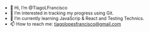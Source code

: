 - 👋 Hi, I’m @TiagoLFrancisco
- 👀 I’m interested in tracking my progress using Git.
- 🌱 I’m currently learning JavaScrip & React and Testing Technics. 
- 📫 How to reach me: tiagolopesfrancisco@gmail.com
